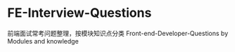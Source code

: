 # FE-Interview-Questions
前端面试常考问题整理，按模块知识点分类 Front-end-Developer-Questions by Modules and knowledge 
